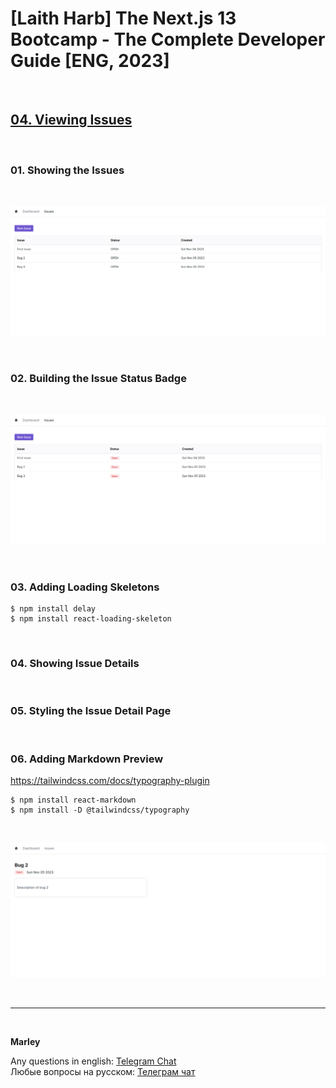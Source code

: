 # [Laith Harb] The Next.js 13 Bootcamp - The Complete Developer Guide [ENG, 2023]

<br/>

## [04. Viewing Issues](https://github.com/webmakaka/Next.js-Projects-Build-an-Issue-Tracker/pull/2)

<br/>

### 01. Showing the Issues

<br/>

![Application](/img/pic-ch04-img01.png?raw=true)

<br/>

### 02. Building the Issue Status Badge

<br/>

![Application](/img/pic-ch04-img02.png?raw=true)

<br/>

### 03. Adding Loading Skeletons

```
$ npm install delay
$ npm install react-loading-skeleton
```

<br/>

### 04. Showing Issue Details

<br/>

### 05. Styling the Issue Detail Page

<br/>

### 06. Adding Markdown Preview

https://tailwindcss.com/docs/typography-plugin

```
$ npm install react-markdown
$ npm install -D @tailwindcss/typography
```

<br/>

![Application](/img/pic-ch04-img03.png?raw=true)

<br/>

---

<br/>

**Marley**

Any questions in english: <a href="https://jsdev.org/chat/">Telegram Chat</a>  
Любые вопросы на русском: <a href="https://jsdev.ru/chat/">Телеграм чат</a>
